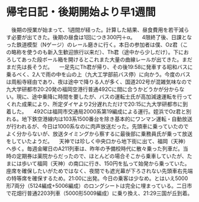 # 帰宅日記・後期開始より早1週間

<div class="section">　後期の授業が始まって、1週間が経った。計算した結果、昼食費用を若干減らす必要が出てきた。後期の昼食は1回につき300円＋α。 　4限終了後、日課となった鉄道模型（Nゲージ）のレール磨きに行く。本日の参加者は僕、Oz君（この略称を使うのも新入生歓迎旅行以来だ）、Th君（途中から少しだけ）。下におろしてあった段ボール箱を開けるとこれまた大量の曲線レールが出てきた。まだまだ先は長そうだ。 　一足先にTh君が帰り、その後19:58に発車する昭和バスに乗るべく、2人で雨の中を山の上（九大工学部前バス停）に向かう。今度のバスは周船寺経由であり、夜は途中で降りる人が多く、国道202号が混雑気味なので九大学研都市20:20発の福岡空港行普通492Cに間に合うかどうかが分からない。現に、途中乗降に時間を要したが、バスの運転士氏が高加減速運転を行ってくれた成果により、所定ダイヤより2分遅れただけで20:15に九大学研都市に到着した。 　492Cは福岡市交通局2000系第19編成による運行。姪浜でOz君と別れる。地下鉄空港線内は103系1500番台を除き基本的にワンマン運転・自動放送が行われるが、今日は1000系なのに肉声放送だった。先頭車に乗っていたのでよく分からないが、放送タイミングから察するに最後部に乗務員氏が乗って放送をしていたようだ。 　天神では珍しく中央口から地下街に出て、福岡（天神）へ歩く。毎週金曜日のA211列車は、昨年の予備校時代に散々乗った列車だ。当時の定期券は薬院からだったので、ほとんどの場合そこから乗車していたが、たまには歩いて福岡（天神）の南口に行き、150円を払って始発から乗っていた。座席を確保したいがためではなく、夜間でも遮光幕が下ろされない先頭車右先端の特等席を確保するため。21:00に出発。今日の乗客は少なめ。とはいえ5000形7両分（5124編成+5006編成）のロングシートは完全に埋まっている。二日市で花畑行普通2203列車（5000形5009編成）に乗り換え、21:29三国が丘到着。</div>